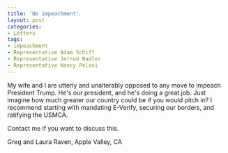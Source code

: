 ```yaml
---
title: 'No impeachment'
layout: post
categories:
- Letters
tags:
- impeachment
- Representative Adam Schiff
- Representative Jerrod Nadler
- Representative Nancy Pelosi
---
```


My wife and I are utterly and unalterably opposed to any move to impeach President Trump. He's our president, and he's doing a great job. Just imagine how much greater our country could be if you would pitch in? I recommend starting with mandating E-Verify, securing our borders, and ratifying the USMCA.

 Contact me if you want to discuss this.

Greg and Laura Raven, Apple Valley, CA